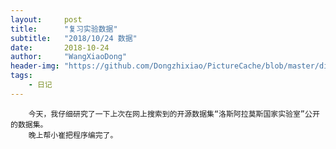 ```yaml
---
layout:     post
title:      "复习实验数据"
subtitle:   "2018/10/24 数据"
date:       2018-10-24
author:     "WangXiaoDong"
header-img: "https://github.com/Dongzhixiao/PictureCache/blob/master/diaryPic/20181024.jpg?raw=true"
tags:
    - 日记
---
```



```
    今天，我仔细研究了一下上次在网上搜索到的开源数据集“洛斯阿拉莫斯国家实验室”公开的数据集。
    晚上帮小崔把程序编完了。
```



